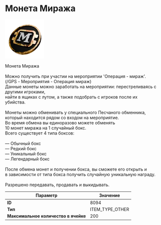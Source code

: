 # Монета Миража

![Item Image](../img/8094.webp?raw=true)

Монета Миража<br><br>Можно получить при участии на мероприятии 'Операция - мираж'.<br>(/GPS - Мероприятия - Операция мираж)<br>Данные монеты можно заработать на мероприятии: перестреливаясь с другими игроками,<br>найти в ящиках с лутом, а также подобрать с игроков после их убийства.<br><br>Монеты можно обменивать у специального Песчаного обменника,<br>который находится рядом со входом на мероприятие.<br>Во время обмена вы единоразово можете обменять <br>10 монет миража на 1 случайный бокс.<br>Всего существует 4 типа боксов:<br><br>	— Обычный бокс<br>	— Редкий бокс<br>	— Уникальный бокс<br>	— Легендарный бокс<br><br>После обмена монет и получении бокса, вы сможете его открыть и<br>в зависимости от типа бокса получить случайную уникальную награду.<br><br>Разрешено передавать, продавать и выкидывать.


| Параметр | Значение |
|----------|----------|
| **ID** | 8094 |
| **Тип** | ITEM_TYPE_OTHER |
| **Максимальное количество в ячейке** | 200 |

